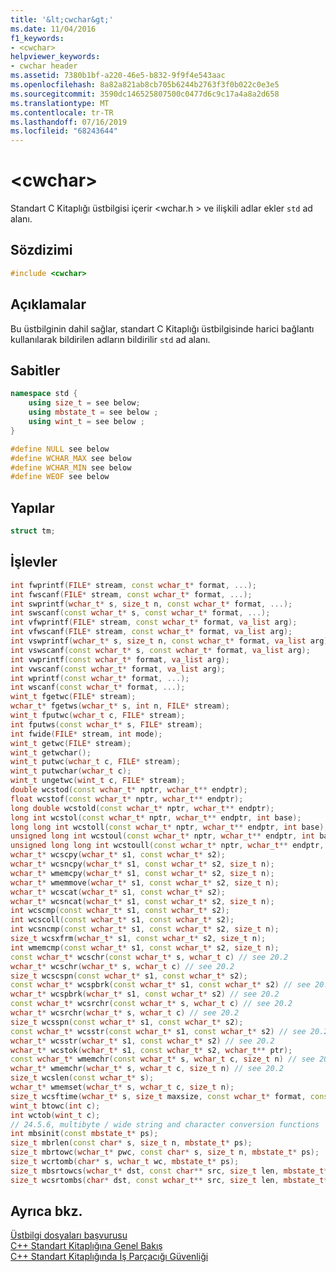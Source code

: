```yaml
---
title: '&lt;cwchar&gt;'
ms.date: 11/04/2016
f1_keywords:
- <cwchar>
helpviewer_keywords:
- cwchar header
ms.assetid: 7380b1bf-a220-46e5-b832-9f9f4e543aac
ms.openlocfilehash: 8a82a821ab8cb705b6244b2763f3f0b022c0e3e5
ms.sourcegitcommit: 3590dc146525807500c0477d6c9c17a4a8a2d658
ms.translationtype: MT
ms.contentlocale: tr-TR
ms.lasthandoff: 07/16/2019
ms.locfileid: "68243644"
---
```

# <a name="ltcwchargt"></a>&lt;cwchar&gt;

Standart C Kitaplığı üstbilgisi içerir \<wchar.h > ve ilişkili adlar ekler `std` ad alanı.

## <a name="syntax"></a>Sözdizimi

```cpp
#include <cwchar>
```

## <a name="remarks"></a>Açıklamalar

Bu üstbilginin dahil sağlar, standart C Kitaplığı üstbilgisinde harici bağlantı kullanılarak bildirilen adların bildirilir `std` ad alanı.

## <a name="constants"></a>Sabitler

```cpp
namespace std {
    using size_t = see below;
    using mbstate_t = see below ;
    using wint_t = see below ;
}

#define NULL see below
#define WCHAR_MAX see below
#define WCHAR_MIN see below
#define WEOF see below
```

## <a name="structs"></a>Yapılar

```cpp
struct tm;
```

## <a name="functions"></a>İşlevler

```cpp
int fwprintf(FILE* stream, const wchar_t* format, ...);
int fwscanf(FILE* stream, const wchar_t* format, ...);
int swprintf(wchar_t* s, size_t n, const wchar_t* format, ...);
int swscanf(const wchar_t* s, const wchar_t* format, ...);
int vfwprintf(FILE* stream, const wchar_t* format, va_list arg);
int vfwscanf(FILE* stream, const wchar_t* format, va_list arg);
int vswprintf(wchar_t* s, size_t n, const wchar_t* format, va_list arg);
int vswscanf(const wchar_t* s, const wchar_t* format, va_list arg);
int vwprintf(const wchar_t* format, va_list arg);
int vwscanf(const wchar_t* format, va_list arg);
int wprintf(const wchar_t* format, ...);
int wscanf(const wchar_t* format, ...);
wint_t fgetwc(FILE* stream);
wchar_t* fgetws(wchar_t* s, int n, FILE* stream);
wint_t fputwc(wchar_t c, FILE* stream);
int fputws(const wchar_t* s, FILE* stream);
int fwide(FILE* stream, int mode);
wint_t getwc(FILE* stream);
wint_t getwchar();
wint_t putwc(wchar_t c, FILE* stream);
wint_t putwchar(wchar_t c);
wint_t ungetwc(wint_t c, FILE* stream);
double wcstod(const wchar_t* nptr, wchar_t** endptr);
float wcstof(const wchar_t* nptr, wchar_t** endptr);
long double wcstold(const wchar_t* nptr, wchar_t** endptr);
long int wcstol(const wchar_t* nptr, wchar_t** endptr, int base);
long long int wcstoll(const wchar_t* nptr, wchar_t** endptr, int base);
unsigned long int wcstoul(const wchar_t* nptr, wchar_t** endptr, int base);
unsigned long long int wcstoull(const wchar_t* nptr, wchar_t** endptr, int base);
wchar_t* wcscpy(wchar_t* s1, const wchar_t* s2);
wchar_t* wcsncpy(wchar_t* s1, const wchar_t* s2, size_t n);
wchar_t* wmemcpy(wchar_t* s1, const wchar_t* s2, size_t n);
wchar_t* wmemmove(wchar_t* s1, const wchar_t* s2, size_t n);
wchar_t* wcscat(wchar_t* s1, const wchar_t* s2);
wchar_t* wcsncat(wchar_t* s1, const wchar_t* s2, size_t n);
int wcscmp(const wchar_t* s1, const wchar_t* s2);
int wcscoll(const wchar_t* s1, const wchar_t* s2);
int wcsncmp(const wchar_t* s1, const wchar_t* s2, size_t n);
size_t wcsxfrm(wchar_t* s1, const wchar_t* s2, size_t n);
int wmemcmp(const wchar_t* s1, const wchar_t* s2, size_t n);
const wchar_t* wcschr(const wchar_t* s, wchar_t c) // see 20.2
wchar_t* wcschr(wchar_t* s, wchar_t c) // see 20.2
size_t wcscspn(const wchar_t* s1, const wchar_t* s2);
const wchar_t* wcspbrk(const wchar_t* s1, const wchar_t* s2) // see 20.2
wchar_t* wcspbrk(wchar_t* s1, const wchar_t* s2) // see 20.2
const wchar_t* wcsrchr(const wchar_t* s, wchar_t c) // see 20.2
wchar_t* wcsrchr(wchar_t* s, wchar_t c) // see 20.2
size_t wcsspn(const wchar_t* s1, const wchar_t* s2);
const wchar_t* wcsstr(const wchar_t* s1, const wchar_t* s2) // see 20.2
wchar_t* wcsstr(wchar_t* s1, const wchar_t* s2) // see 20.2
wchar_t* wcstok(wchar_t* s1, const wchar_t* s2, wchar_t** ptr);
const wchar_t* wmemchr(const wchar_t* s, wchar_t c, size_t n) // see 20.2
wchar_t* wmemchr(wchar_t* s, wchar_t c, size_t n) // see 20.2
size_t wcslen(const wchar_t* s);
wchar_t* wmemset(wchar_t* s, wchar_t c, size_t n);
size_t wcsftime(wchar_t* s, size_t maxsize, const wchar_t* format, const struct tm* timeptr);
wint_t btowc(int c);
int wctob(wint_t c);
// 24.5.6, multibyte / wide string and character conversion functions
int mbsinit(const mbstate_t* ps);
size_t mbrlen(const char* s, size_t n, mbstate_t* ps);
size_t mbrtowc(wchar_t* pwc, const char* s, size_t n, mbstate_t* ps);
size_t wcrtomb(char* s, wchar_t wc, mbstate_t* ps);
size_t mbsrtowcs(wchar_t* dst, const char** src, size_t len, mbstate_t* ps);
size_t wcsrtombs(char* dst, const wchar_t** src, size_t len, mbstate_t* ps);
```

## <a name="see-also"></a>Ayrıca bkz.

[Üstbilgi dosyaları başvurusu](../standard-library/cpp-standard-library-header-files.md)<br/>
[C++ Standart Kitaplığına Genel Bakış](../standard-library/cpp-standard-library-overview.md)<br/>
[C++ Standart Kitaplığında İş Parçacığı Güvenliği](../standard-library/thread-safety-in-the-cpp-standard-library.md)<br/>
